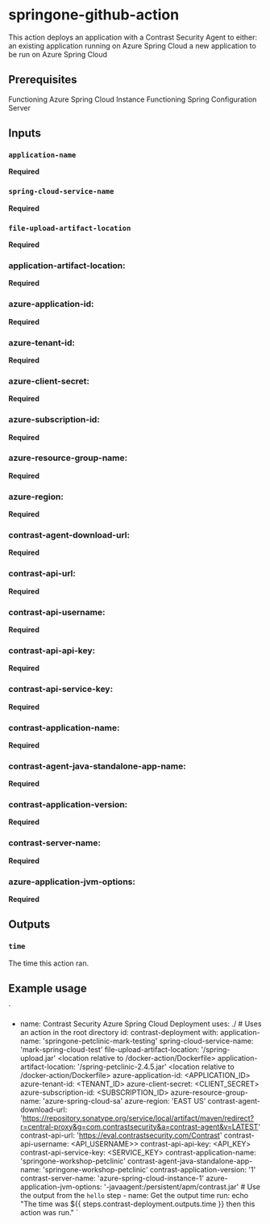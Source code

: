 # springone-github-action

This action deploys an application with a Contrast Security Agent to either:
an existing application running on Azure Spring Cloud
a new application to be run on Azure Spring Cloud

## Prerequisites

Functioning Azure Spring Cloud Instance
Functioning Spring Configuration Server

## Inputs

### `application-name`

**Required**

### `spring-cloud-service-name`

**Required** 

### `file-upload-artifact-location`

**Required**

### application-artifact-location:

**Required**

### azure-application-id:

**Required**

### azure-tenant-id:

**Required**

### azure-client-secret:

**Required**

### azure-subscription-id:

**Required**

### azure-resource-group-name:

**Required**

### azure-region:

**Required**

### contrast-agent-download-url:

**Required**

### contrast-api-url:

**Required**

### contrast-api-username:

**Required**

### contrast-api-api-key:

**Required**

### contrast-api-service-key:

**Required**

### contrast-application-name:

**Required**

### contrast-agent-java-standalone-app-name:

**Required**

### contrast-application-version:

**Required**

### contrast-server-name:

**Required**

### azure-application-jvm-options:

**Required**

## Outputs

### `time`

The time this action ran.

## Example usage
`
- name: Contrast Security Azure Spring Cloud Deployment
        uses: ./ # Uses an action in the root directory
        id: contrast-deployment
        with:
          application-name: 'springone-petclinic-mark-testing'
          spring-cloud-service-name: 'mark-spring-cloud-test'
          file-upload-artifact-location: '/spring-upload.jar' <location relative to /docker-action/Dockerfile>
          application-artifact-location: '/spring-petclinic-2.4.5.jar' <location relative to /docker-action/Dockerfile>
          azure-application-id: <APPLICATION_ID>
          azure-tenant-id: <TENANT_ID>
          azure-client-secret: <CLIENT_SECRET>
          azure-subscription-id: <SUBSCRIPTION_ID>
          azure-resource-group-name: 'azure-spring-cloud-sa'
          azure-region: 'EAST US'
          contrast-agent-download-url: 'https://repository.sonatype.org/service/local/artifact/maven/redirect?r=central-proxy&g=com.contrastsecurity&a=contrast-agent&v=LATEST'
          contrast-api-url: 'https://eval.contrastsecurity.com/Contrast'
          contrast-api-username: <API_USERNAME>>
          contrast-api-api-key: <API_KEY>
          contrast-api-service-key: <SERVICE_KEY>
          contrast-application-name: 'springone-workshop-petclinic'
          contrast-agent-java-standalone-app-name: 'springone-workshop-petclinic'
          contrast-application-version: '1'
          contrast-server-name: 'azure-spring-cloud-instance-1'
          azure-application-jvm-options: '-javaagent:/persistent/apm/contrast.jar'
      # Use the output from the `hello` step
      - name: Get the output time
        run: echo "The time was ${{ steps.contrast-deployment.outputs.time }} then this action was run."
`
